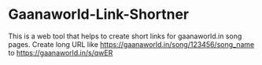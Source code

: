 # Gaanaworld-Link-Shortner
This is a web tool that helps to create short links for gaanaworld.in song pages. Create long URL like https://gaanaworld.in/song/123456/song_name to https://gaanaworld.in/s/qwER
